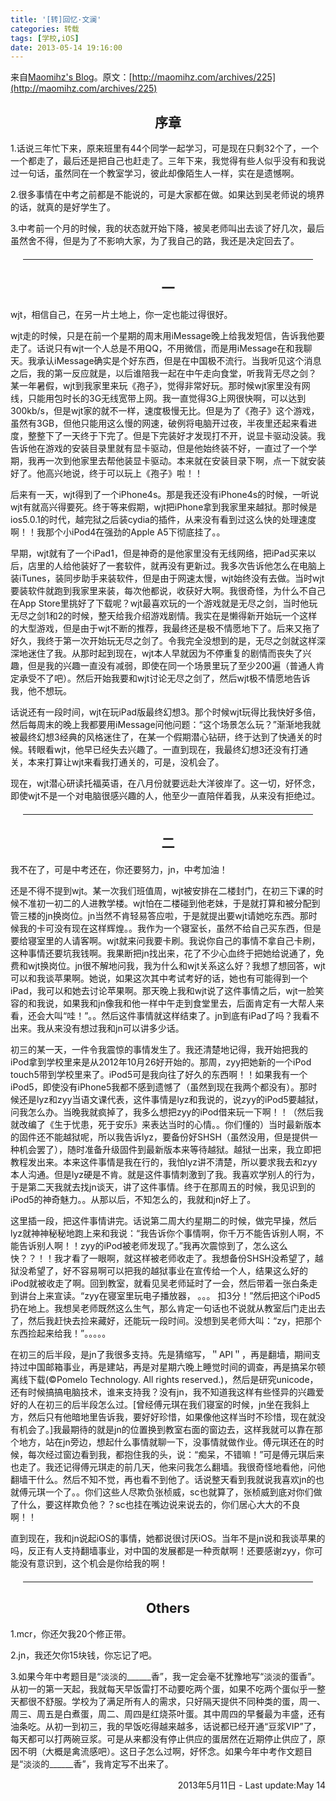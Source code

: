 ```yaml
---
title: '[转]回忆·文澜'
categories: 转载
tags: [学校,iOS]
date: 2013-05-14 19:16:00
---
```

来自[Maomihz's Blog](http://maomihz.com)。原文：[http://maomihz.com/archives/225](http://maomihz.com/archives/225)

<h2 style="text-align: center;">序章</h2>1.话说三年忙下来，原来班里有44个同学一起学习，可是现在只剩32个了，一个一个都走了，最后还是把自己也赶走了。三年下来，我觉得有些人似乎没有和我说过一句话，虽然同在一个教室学习，彼此却像陌生人一样，实在是遗憾啊。

2.很多事情在中考之前都是不能说的，可是大家都在做。如果达到吴老师说的境界的话，就真的是好学生了。

3.中考前一个月的时候，我的状态就开始下降，被吴老师叫出去谈了好几次，最后虽然舍不得，但是为了不影响大家，为了我自己的路，我还是决定回去了。


<hr style="margin: 20px;"/>
<h2 style="text-align: center;">一</h2>wjt，相信自己，在另一片土地上，你一定也能过得很好。

wjt走的时候，只是在前一个星期的周末用iMessage晚上给我发短信，告诉我他要走了。话说只有wjt一个人总是不用QQ，不用微信，而是用iMessage在和我聊天。我承认iMessage确实是个好东西，但是在中国极不流行。当我听见这个消息之后，我的第一反应就是，以后谁陪我一起在中午走向食堂，听我背无尽之剑？
某一年暑假，wjt到我家里来玩《孢子》，觉得非常好玩。那时候wjt家里没有网线，只能用包时长的3G无线宽带上网。我一直觉得3G上网很快啊，可以达到300kb/s，但是wjt家的就不一样，速度极慢无比。但是为了《孢子》这个游戏，虽然有3GB，但他只能用这么慢的网速，破例将电脑开过夜，半夜里还起来看进度，整整下了一天终于下完了。但是下完装好才发现打不开，说显卡驱动没装。我告诉他在游戏的安装目录里就有显卡驱动，但是他始终装不好，一直过了一个学期，我再一次到他家里去帮他装显卡驱动。本来就在安装目录下啊，点一下就安装好了。他高兴地说，终于可以玩上《孢子》啦！！

后来有一天，wjt得到了一个iPhone4s。那是我还没有iPhone4s的时候，一听说wjt有就高兴得要死。终于等来假期，wjt把iPhone拿到我家里来越狱。那时候是ios5.0.1的时代，越完狱之后装cydia的插件，从来没有看到过这么快的处理速度啊！！我那个小iPod4在强劲的Apple A5下彻底挂了。。

早期，wjt就有了一个iPad1，但是神奇的是他家里没有无线网络，把iPad买来以后，店里的人给他装好了一套软件，就再没有更新过。我多次告诉他怎么在电脑上装iTunes，装同步助手来装软件，但是由于网速太慢，wjt始终没有去做。当时wjt要装软件就跑到我家里来装，每次他都说，收获好大啊。我很奇怪，为什么不自己在App Store里挑好了下载呢？wjt最喜欢玩的一个游戏就是无尽之剑，当时他玩无尽之剑1和2的时候，整天给我介绍游戏剧情。我实在是懒得新开始玩一个这样的大型游戏，但是由于wjt不断的推荐，我最终还是极不情愿地下了。后来又拖了好久，我终于第一次开始玩无尽之剑了。令我完全没想到的是，无尽之剑就这样深深地迷住了我。从那时起到现在，wjt本人早就因为不停重复的剧情而丧失了兴趣，但是我的兴趣一直没有减弱，即使在同一个场景里玩了至少200遍（普通人肯定承受不了吧）。然后开始我要和wjt讨论无尽之剑了，然后wjt极不情愿地告诉我，他不想玩。

话说还有一段时间，wjt在玩iPad版最终幻想3。那个时候wjt玩得比我快好多倍，然后每周末的晚上我都要用iMessage问他问题：“这个场景怎么玩？”渐渐地我就被最终幻想3经典的风格迷住了，在某一个假期潜心钻研，终于达到了快通关的时候。转眼看wjt，他早已经失去兴趣了。一直到现在，我最终幻想3还没有打通关，本来打算让wjt来看我打通关的，可是，没机会了。

现在，wjt潜心研读托福英语，在八月份就要远赴大洋彼岸了。这一切，好怀念，即使wjt不是一个对电脑很感兴趣的人，他至少一直陪伴着我，从来没有拒绝过。

<hr style="margin: 20px;"/>
<h2 style="text-align: center;">二</h2>我不在了，可是中考还在，你还要努力，jn，中考加油！

还是不得不提到wjt。某一次我们班值周，wjt被安排在二楼封门，在初三下课的时候不准初一初二的人进教学楼。wjt怕在二楼碰到他老妹，于是就打算和被分配到管三楼的jn换岗位。jn当然不肯轻易答应啦，于是就提出要wjt请她吃东西。那时候我的卡可没有现在这样辉煌。。我作为一个寝室长，虽然不给自己买东西，但是要给寝室里的人请客啊。wjt就来问我要卡刷。我说你自己的事情不拿自己卡刷，这种事情还要坑我钱啊。我果断把jn找出来，花了不少心血终于把她给说通了，免费和wjt换岗位。jn很不解地问我，我为什么和wjt关系这么好？我想了想回答，wjt可以和我谈苹果啊。她说，如果这次其中考试考好的话，她也有可能得到一个iPad，我可以和她去讨论苹果啊。那天晚上我和wjt说了这件事情之后，wjt一脸笑容的和我说，如果我和jn像我和他一样中午走到食堂里去，后面肯定有一大帮人来看，还会大叫“哇！”。。然后这件事情就这样结束了。jn到底有iPad了吗？我看不出来。我从来没有想过我和jn可以讲多少话。

初三的某一天，一件令我震惊的事情发生了。我还清楚地记得，我开始把我的iPod拿到学校里来是从2012年10月26好开始的。那周，zyy把她新的一个iPod touch5带到学校里来了。iPod5可是我向往了好久的东西啊！！如果我有一个iPod5，即使没有iPhone5我都不感到遗憾了（虽然到现在我两个都没有）。那时候还是lyz和zyy当语文课代表，这件事情是lyz和我说的，说zyy的iPod5要越狱，问我怎么办。当晚我就疯掉了，我多么想把zyy的iPod借来玩一下啊！！（然后我就改编了《生于忧患，死于安乐》来表达当时的心情。。你们懂的）当时最新版本的固件还不能越狱呢，所以我告诉lyz，要备份好SHSH（虽然没用，但是提供一种机会罢了），随时准备升级固件到最新版本来等待越狱。越狱一出来，我立即把教程发出来。本来这件事情是我在行的，我怕lyz讲不清楚，所以要求我去和zyy本人沟通。但是lyz硬是不肯。就是这件事情刺激到了我。我喜欢学别人的行为，于是第二天我就去找jn谈天，讲了这件事情。终于在那周五的时候，我见识到的iPod5的神奇魅力。。从那以后，不知怎么的，我就和jn好上了。

这里插一段，把这件事情讲完。话说第二周大约星期二的时候，做完早操，然后lyz就神神秘秘地跑上来和我说：“我告诉你个事情啊，你千万不能告诉别人啊，不能告诉别人啊！！zyy的iPod被老师发现了。”我再次震惊到了，怎么这么快？？！！我才看了一眼啊，就这样被老师收走了。我想备份SHSH没希望了，越狱没希望了，好不容易啊可以把我的越狱事业在宣传给一个人，结果这么好的iPod就被收走了啊。回到教室，就看见吴老师延时了一会，然后带着一张白条走到讲台上来宣读。“zyy在寝室里玩电子播放器， 。。。 扣3分！”然后把这个iPod5扔在地上。我想吴老师既然这么生气，那么肯定一句话也不说就从教室后门走出去了，然后我赶快去捡来藏好，还能玩一段时间。没想到吴老师大叫：“zy，把那个东西捡起来给我！”。。。。。

在初三的后半段，是jn了我很多支持。先是猜缩写，＂API＂，再是翻墙，期间支持过中国邮箱事业，再是建站，再是对星期六晚上睡觉时间的调查，再是搞呆尔顿离线下载(©Pomelo Technology. All rights reserved.)，然后是研究unicode，还有时候搞搞电脑技术，谁来支持我？没有jn，我不知道我这样有些怪异的兴趣爱好的人在初三的后半段怎么过。[曾经傅元琪在我们寝室的时候，jn坐在我斜上方，然后只有他暗地里告诉我，要好好珍惜，如果像他这样当时不珍惜，现在就没有机会了。]我最期待的就是jn的位置换到教室右面的窗边去，这样我就可以靠在那个地方，站在jn旁边，想起什么事情就聊一下，没事情就做作业。傅元琪还在的时候，每次经过窗边看到我，都抱住我的头，说：“痴呆，不错嘛！”可是傅元琪后来也走了。我还记得傅元琪走的前几天，他来问我怎么翻墙。我很奇怪地看他，问他翻墙干什么。然后不知不觉，再也看不到他了。话说整天看到我就说我喜欢jn的也就傅元琪一个了。。你们这些人尽欺负张桢威，sc也就算了，张桢威到底对你们做了什么，要这样欺负他？？sc也挂在嘴边说来说去的，你们居心大大的不良啊！！

直到现在，我和jn说起iOS的事情，她都说很讨厌iOS。当年不是jn说和我谈苹果的吗，反正有人支持翻墙事业，对中国的发展都是一种贡献啊！还要感谢zyy，你可能没有意识到，这个机会是你给我的啊！

<hr style="margin: 20px;"/>
<h2 style="text-align: center;">Others</h2>1.mcr，你还欠我20个修正带。

2.jn，我还欠你15块钱，你忘记了吧。

3.如果今年中考题目是“淡淡的______香”，我一定会毫不犹豫地写“淡淡的蛋香”。从初一的第一天起，我就每天早饭雷打不动要吃两个蛋，如果不吃两个蛋似乎一整天都很不舒服。学校为了满足所有人的需求，只好隔天提供不同种类的蛋，周一、周三、周五是白煮蛋，周二、周四是红烧茶叶蛋。其中周四的早餐最为丰盛，还有油条吃。从初一到初三，我的早饭吃得越来越多，话说都已经开通“豆浆VIP”了，每天都可以打两碗豆浆。可是从来都没有停止供应的蛋居然在近期停止供应了，原因不明（大概是禽流感吧）。这日子怎么过啊，好怀念。如果今年中考作文题目是“淡淡的______香”，我肯定写不出来了。

<p style="text-align: right; text-weight: bold;">2013年5月11日 - Last update:May 14
